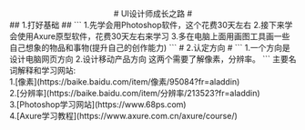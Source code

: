 <center># UI设计师成长之路 #</center>
## 1.打好基础 ##
```
1.先学会用Photoshop软件，这个花费30天左右
2.接下来学会使用Axure原型软件，花费30天左右来学习
3.多在电脑上面用画图工具画一些自己想象的物品和事物(提升自己的创作能力)
```
# 2.认定方向 #
```
1.一个方向是设计电脑网页方向
2.设计移动产品方向
这两个需要了解像素，分辨率。
```
主要名词解释和学习网站:<br>
1.[像素](https://baike.baidu.com/item/像素/95084?fr=aladdin)<br>
2.[分辨率](https://baike.baidu.com/item/分辨率/213523?fr=aladdin)<br>
3.[Photoshop学习网站](https://www.68ps.com)<br>
4.[Axure学习教程](https://www.axure.com.cn/axure/course/)<br>


